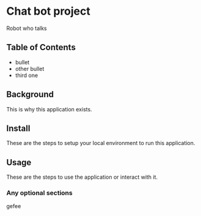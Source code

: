 # Chat bot project

Robot who talks

## Table of Contents

- bullet
- other bullet
- third one

## Background

This is why this application exists.

## Install

These are the steps to setup your local environment to run this application.

## Usage

These are the steps to use the application or interact with it.

### Any optional sections

gefee